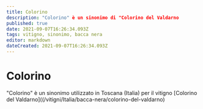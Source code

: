 ```yaml
---
title: Colorino
description: "Colorino" è un sinonimo di "Colorino del Valdarno
published: true
date: 2021-09-07T16:26:34.093Z
tags: vitigno, sinonimo, bacca nera
editor: markdown
dateCreated: 2021-09-07T16:26:34.093Z
---
```


# Colorino
"Colorino" è un sinonimo utilizzato in Toscana (Italia) per il vitigno [Colorino del Valdarno]((/vitigni/Italia/bacca-nera/colorino-del-valdarno)